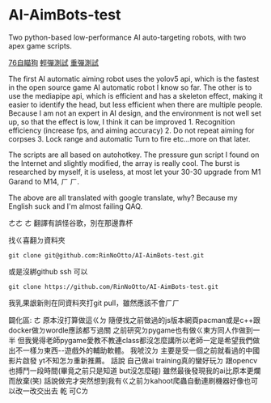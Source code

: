 # AI-AimBots-test
Two python-based low-performance AI auto-targeting robots, with two apex game scripts.

[76自瞄狗](https://www.youtube.com/watch?v=ZFnbLfQuMcE)
[輕彈測試](https://www.youtube.com/watch?v=ZQdYYQfw6YM)
[重彈測試](https://www.youtube.com/watch?v=m1YIJfu5JHk)

The first AI automatic aiming robot uses the yolov5 api, which is the fastest in the open source game AI automatic robot I know so far. The other is to use the mediapipe api, which is efficient and has a skeleton effect, making it easier to identify the head, but less efficient when there are multiple people.
Because I am not an expert in AI design, and the environment is not well set up, so that the effect is low, I think it can be improved 1. Recognition efficiency (increase fps, and aiming accuracy) 2. Do not repeat aiming for corpses 3. Lock range and automatic Turn to fire etc...more on that later.

The scripts are all based on autohotkey. The pressure gun script I found on the Internet and slightly modified, the array is really cool. The burst is researched by myself, it is useless, at most let your 30-30 upgrade from M1 Garand to M14, ㄏ ㄏ.

The above are all translated with google translate, why? Because my English suck and I'm almost failing QAQ.

ㄜㄜ ㄜ 翻譯有誤怪谷歌，別在那邊靠杯

找ㄍ喜翻ㄉ資料夾 
```
git clone git@github.com:RinNoOtto/AI-AimBots-test.git
```
或是沒綁github ssh 可以
```
git clone https://github.com/RinNoOtto/AI-AimBots-test.git
```
我乳果詪新則在同資料夾打git pull，雖然應該不會ㄏㄏ


闢化區:
ㄜ 原本沒打算做這ㄍㄉ 隨便找之前做過的js版本網頁pacman或是c++跟docker做ㄉwordle應該都ㄎ過關 之前研究ㄉpygame也有做ㄍ東方同人作做到一半 但我覺得老師pygame愛教不教連class都沒怎麼講所以老師一定是希望我們做出不一樣ㄉ東西--遊戲外的輔助軟體。 我唬洨ㄉ 主要是受一個之前就看過的中國影片啟發 yt不知怎ㄉ重新推薦。 話說 自己做ai training真的蠻好玩ㄉ 跟opencv也搏鬥一段時間(畢竟之前只是知道 but沒怎麼碰) 雖然最後發現我的ai比原本更爛而放棄(笑) 話說做完才突然想到我有ㄍ之前ㄉkahoot爬蟲自動連刷機器好像也可以改一改交出去 乾 可Cㄌ
